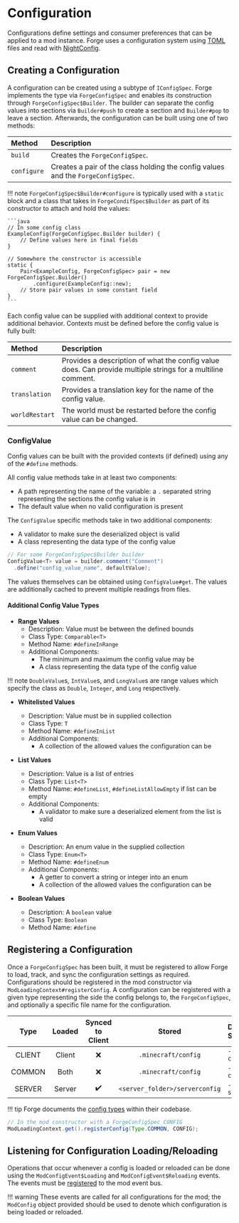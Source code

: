 Configuration
=============

Configurations define settings and consumer preferences that can be applied to a mod instance. Forge uses a configuration system using [TOML][toml] files and read with [NightConfig][nightconfig].

Creating a Configuration
------------------------

A configuration can be created using a subtype of `IConfigSpec`. Forge implements the type via `ForgeConfigSpec` and enables its construction through `ForgeConfigSpec$Builder`. The builder can separate the config values into sections via `Builder#push` to create a section and `Builder#pop` to leave a section. Afterwards, the configuration can be built using one of two methods:

Method    | Description
:---      | :---
`build`     | Creates the `ForgeConfigSpec`.
`configure` | Creates a pair of the class holding the config values and the `ForgeConfigSpec`.

!!! note
    `ForgeConfigSpec$Builder#configure` is typically used with a `static` block and a class that takes in `ForgeCondifSpec$Builder` as part of its constructor to attach and hold the values:

    ```java
    // In some config class
    ExampleConfig(ForgeConfigSpec.Builder builder) {
        // Define values here in final fields
    }

    // Somewhere the constructor is accessible
    static {
        Pair<ExampleConfig, ForgeConfigSpec> pair = new ForgeConfigSpec.Builder()
            .configure(ExampleConfig::new);
        // Store pair values in some constant field
    }
    ```

Each config value can be supplied with additional context to provide additional behavior. Contexts must be defined before the config value is fully built:

Method       | Description
:---         | :---
`comment`      | Provides a description of what the config value does. Can provide multiple strings for a multiline comment.
`translation`  | Provides a translation key for the name of the config value.
`worldRestart` | The world must be restarted before the config value can be changed.

### ConfigValue

Config values can be built with the provided contexts (if defined) using any of the `#define` methods.

All config value methods take in at least two components:
* A path representing the name of the variable: a `.` separated string representing the sections the config value is in
* The default value when no valid configuration is present

The `ConfigValue` specific methods take in two additional components:
* A validator to make sure the deserialized object is valid
* A class representing the data type of the config value

```java
// For some ForgeConfigSpec$Builder builder
ConfigValue<T> value = builder.comment("Comment")
  .define("config_value_name", defaultValue);
```

The values themselves can be obtained using `ConfigValue#get`. The values are additionally cached to prevent multiple readings from files.

#### Additional Config Value Types

* **Range Values**
  * Description: Value must be between the defined bounds
  * Class Type: `Comparable<T>`
  * Method Name: `#defineInRange`
  * Additional Components:
    * The minimum and maximum the config value may be
    * A class representing the data type of the config value

!!! note
    `DoubleValue`s, `IntValue`s, and `LongValue`s are range values which specify the class as `Double`, `Integer`, and `Long` respectively.

* **Whitelisted Values**
  * Description: Value must be in supplied collection
  * Class Type: `T`
  * Method Name: `#defineInList`
  * Additional Components:
    * A collection of the allowed values the configuration can be

* **List Values**
  * Description: Value is a list of entries
  * Class Type: `List<T>`
  * Method Name: `#defineList`, `#defineListAllowEmpty` if list can be empty
  * Additional Components:
    * A validator to make sure a deserialized element from the list is valid

* **Enum Values**
  * Description: An enum value in the supplied collection
  * Class Type: `Enum<T>`
  * Method Name: `#defineEnum`
  * Additional Components:
    * A getter to convert a string or integer into an enum
    * A collection of the allowed values the configuration can be

* **Boolean Values**
  * Description: A `boolean` value
  * Class Type: `Boolean`
  * Method Name: `#define`

Registering a Configuration
---------------------------

Once a `ForgeConfigSpec` has been built, it must be registered to allow Forge to load, track, and sync the configuration settings as required. Configurations should be registered in the mod constructor via `ModLoadingContext#registerConfig`. A configuration can be registered with a given type representing the side the config belongs to, the `ForgeConfigSpec`, and optionally a specific file name for the configuration.

Type   | Loaded | Synced to Client | Stored                         | Default Suffix
:---:  | :---:  | :---:            | :---:                          | :---
CLIENT | Client | ❌               | `.minecraft/config`            | `-client`
COMMON | Both   | ❌               | `.minecraft/config`            | `-common`
SERVER | Server | ✔️               | `<server_folder>/serverconfig` | `-server`

!!! tip
    Forge documents the [config types][type] within their codebase.

```java
// In the mod constructor with a ForgeConfigSpec CONFIG
ModLoadingContext.get().registerConfig(Type.COMMON, CONFIG);
```

Listening for Configuration Loading/Reloading
---------------------------------------------

Operations that occur whenever a config is loaded or reloaded can be done using the `ModConfigEvent$Loading` and `ModConfigEvent$Reloading` events. The events must be [registered][events] to the mod event bus.

!!! warning
    These events are called for all configurations for the mod; the `ModConfig` object provided should be used to denote which configuration is being loaded or reloaded.

[toml]: https://toml.io/
[nightconfig]: https://github.com/TheElectronWill/night-config
[type]: https://github.com/MinecraftForge/MinecraftForge/blob/1.18.x/fmlcore/src/main/java/net/minecraftforge/fml/config/ModConfig.java#L108-L136
[events]: ../concepts/events.md#creating-an-event-handler

